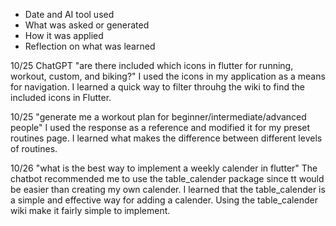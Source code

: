 - Date and AI tool used
- What was asked or generated
- How it was applied
- Reflection on what was learned

10/25 ChatGPT
"are there included which icons in flutter for running, workout, custom, and biking?"
I used the icons in my application as a means for navigation. 
I learned a quick way to filter throuhg the wiki to find the included icons in Flutter.

10/25
"generate me a workout plan for beginner/intermediate/advanced people"
I used the response as a reference and modified it for my preset routines page.
I learned what makes the difference between different levels of routines. 

10/26
"what is the best way to implement a weekly calender in flutter"
The chatbot recommended me to use the table_calender package since tt would be easier
than creating my own calender.
I learned that the table_calender is a simple and effective way for adding a calender.
Using the table_calender wiki make it fairly simple to implement.

